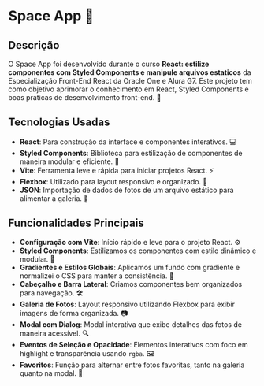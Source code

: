 # Space App 🌌

## Descrição 
O Space App foi desenvolvido durante o curso **React: estilize componentes com Styled Components e manipule arquivos estaticos** da Especialização Front-End React da Oracle One e Alura G7. Este projeto tem como objetivo aprimorar o conhecimento em React, Styled Components e boas práticas de desenvolvimento front-end. 🚀

## Tecnologias Usadas 
- **React**: Para construção da interface e componentes interativos. 💻  
- **Styled Components**: Biblioteca para estilização de componentes de maneira modular e eficiente. 🎨  
- **Vite**: Ferramenta leve e rápida para iniciar projetos React. ⚡  
- **Flexbox**: Utilizado para layout responsivo e organizado. 📐  
- **JSON**: Importação de dados de fotos de um arquivo estático para alimentar a galeria. 🌟  

## Funcionalidades Principais 
- **Configuração com Vite**: Início rápido e leve para o projeto React. ⚙️  
- **Styled Components**: Estilizamos os componentes com estilo dinâmico e modular. 💅  
- **Gradientes e Estilos Globais**: Aplicamos um fundo com gradiente e normalizei o CSS para manter a consistência. 🌈  
- **Cabeçalho e Barra Lateral**: Criamos componentes bem organizados para navegação. 🛠️  
- **Galeria de Fotos**: Layout responsivo utilizando Flexbox para exibir imagens de forma organizada. 📷  
- **Modal com Dialog**: Modal interativa que exibe detalhes das fotos de maneira acessível. 🔍  
- **Eventos de Seleção e Opacidade**: Elementos interativos com foco em highlight e transparência usando `rgba`. 🖼️  
- **Favoritos**: Função para alternar entre fotos favoritas, tanto na galeria quanto na modal. 💖  

